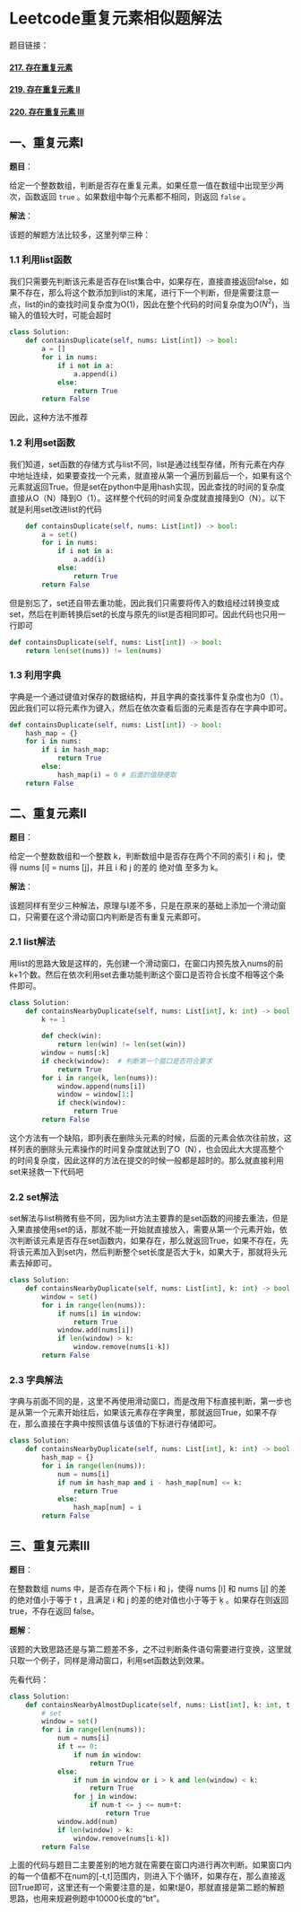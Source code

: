 ﻿# Leetcode重复元素相似题解法

题目链接：

#### [217. 存在重复元素](https://leetcode-cn.com/problems/contains-duplicate/)

#### [219. 存在重复元素 II](https://leetcode-cn.com/problems/contains-duplicate-ii/)

#### [220. 存在重复元素 III](https://leetcode-cn.com/problems/contains-duplicate-iii/)

## 一、重复元素I

**题目**：

给定一个整数数组，判断是否存在重复元素。如果任意一值在数组中出现至少两次，函数返回 `true` 。如果数组中每个元素都不相同，则返回 `false` 。

**解法**：

该题的解题方法比较多，这里列举三种：

### 1.1 利用list函数

我们只需要先判断该元素是否存在list集合中，如果存在，直接直接返回false，如果不存在，那么将这个数添加到list的末尾，进行下一个判断，但是需要注意一点，list的in的查找时间复杂度为O(1)，因此在整个代码的时间复杂度为O($N^2$)，当输入的值较大时，可能会超时

```python
class Solution:
    def containsDuplicate(self, nums: List[int]) -> bool:
        a = []
        for i in nums:
            if i not in a:
                a.append(i)
            else:
                return True
        return False
```

因此，这种方法不推荐

### 1.2 利用set函数

我们知道，set函数的存储方式与list不同，list是通过线型存储，所有元素在内存中地址连续，如果要查找一个元素，就直接从第一个遍历到最后一个，如果有这个元素就返回True。但是set在python中是用hash实现，因此查找的时间的复杂度直接从O（N）降到O（1）。这样整个代码的时间复杂度就直接降到O（N）。以下就是利用set改进list的代码

```python
    def containsDuplicate(self, nums: List[int]) -> bool:
        a = set()
        for i in nums:
            if i not in a:
                a.add(i)
            else:
                return True
        return False
```

但是别忘了，set还自带去重功能，因此我们只需要将传入的数组经过转换变成set，然后在判断转换后set的长度与原先的list是否相同即可。因此代码也只用一行即可

```python
def containsDuplicate(self, nums: List[int]) -> bool:
    return len(set(nums)) != len(nums)
```

### 1.3 利用字典

字典是一个通过键值对保存的数据结构，并且字典的查找事件复杂度也为0（1）。因此我们可以将元素作为键入，然后在依次查看后面的元素是否存在字典中即可。

```python
def containsDuplicate(self, nums: List[int]) -> bool:
    hash_map = {}
    for i in nums:
        if i in hash_map:
            return True
      	else:
            hash_map(i) = 0 # 后面的值随便取
    return False
```

## 二、重复元素II

**题目**：

给定一个整数数组和一个整数 k，判断数组中是否存在两个不同的索引 i 和 j，使得 nums [i] = nums [j]，并且 i 和 j 的差的 绝对值 至多为 k。

**解法**：

该题同样有至少三种解法，原理与I差不多，只是在原来的基础上添加一个滑动窗口，只需要在这个滑动窗口内判断是否有重复元素即可。

### 2.1 list解法

用list的思路大致是这样的，先创建一个滑动窗口，在窗口内预先放入nums的前k+1个数。然后在依次利用set去重功能判断这个窗口是否符合长度不相等这个条件即可。

```python
class Solution:
    def containsNearbyDuplicate(self, nums: List[int], k: int) -> bool:
		k += 1
        
        def check(win):
            return len(win) != len(set(win))
        window = nums[:k]
        if check(window):  # 判断第一个窗口是否符合要求
            return True
        for i in range(k, len(nums)):
            window.append(nums[i])
            window = window[1:]
            if check(window):
                return True
        return False
```

这个方法有一个缺陷，即列表在删除头元素的时候，后面的元素会依次往前放，这样列表的删除头元素操作的时间复杂度就达到了O（N），也会因此大大提高整个的时间复杂度，因此这样的方法在提交的时候一般都是超时的。那么就直接利用set来拯救一下代码吧

### 2.2 set解法

set解法与list稍微有些不同，因为list方法主要靠的是set函数的间接去重法，但是入果直接使用set的话，那就不能一开始就直接放入，需要从第一个元素开始，依次判断该元素是否存在set函数内，如果存在，那么就返回True，如果不存在，先将该元素加入到set内，然后判断整个set长度是否大于k，如果大于，那就将头元素去掉即可。

```python
class Solution:
    def containsNearbyDuplicate(self, nums: List[int], k: int) -> bool:
        window = set()
        for i in range(len(nums)):
            if nums[i] in window:
                return True
            window.add(nums[i])
            if len(window) > k:
                window.remove(nums[i-k])
        return False
```

### 2.3 字典解法

字典与前面不同的是，这里不再使用滑动窗口，而是改用下标直接判断，第一步也是从第一个元素开始往后，如果该元素存在字典里，那就返回True，如果不存在，那么直接在字典中按照该值与该值的下标进行存储即可。

```python
class Solution:
    def containsNearbyDuplicate(self, nums: List[int], k: int) -> bool:
        hash_map = {}
        for i in range(len(nums)):
            num = nums[i]
            if num in hash_map and i - hash_map[num] <= k:
                return True
            else:
                hash_map[num] = i
        return False
```

## 三、重复元素III

**题目**：

在整数数组 nums 中，是否存在两个下标 i 和 j，使得 nums [i] 和 nums [j] 的差的绝对值小于等于 t ，且满足 i 和 j 的差的绝对值也小于等于 ķ 。如果存在则返回 true，不存在返回 false。

**题解**：

该题的大致思路还是与第二题差不多，之不过判断条件语句需要进行变换，这里就只取一个例子，同样是滑动窗口，利用set函数达到效果。

先看代码：

```python
class Solution:
    def containsNearbyAlmostDuplicate(self, nums: List[int], k: int, t: int) -> bool:
        # set
        window = set()
        for i in range(len(nums)):
            num = nums[i]
            if t == 0:
                if num in window:
                    return True
            else:
                if num in window or i > k and len(window) < k:
                    return True
                for j in window:
                    if num-t <= j <= num+t:
                        return True
            window.add(num)
            if len(window) > k:
                window.remove(nums[i-k])
        return False
```

上面的代码与题目二主要差别的地方就在需要在窗口内进行再次判断。如果窗口内的每一个值都不在num的[-t,t]范围内，则进入下个循环，如果存在，那么直接返回True即可，这里还有一个需要注意的是，如果t是0，那就直接是第二题的解题思路，也用来规避例题中10000长度的“bt”。